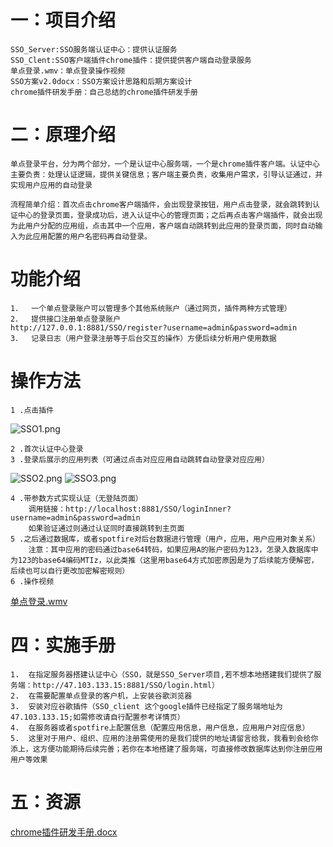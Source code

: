 # 一：项目介绍
	SSO_Server:SSO服务端认证中心：提供认证服务
	SSO_Clent:SSO客户端插件chrome插件：提供提供客户端自动登录服务
	单点登录.wmv：单点登录操作视频
	SSO方案v2.0docx：SSO方案设计思路和后期方案设计
	chrome插件研发手册：自己总结的chrome插件研发手册
# 二：原理介绍
	单点登录平台，分为两个部分，一个是认证中心服务端，一个是chrome插件客户端。认证中心主要负责：处理认证逻辑，提供关键信息；客户端主要负责，收集用户需求，引导认证通过，并实现用户应用的自动登录

	流程简单介绍：首次点击chrome客户端插件，会出现登录按钮，用户点击登录，就会跳转到认证中心的登录页面，登录成功后，进入认证中心的管理页面；之后再点击客户端插件，就会出现为此用户分配的应用组，点击其中一个应用，客户端自动跳转到此应用的登录页面，同时自动输入为此应用配置的用户名密码再自动登录。
# 功能介绍
	1．	一个单点登录账户可以管理多个其他系统账户（通过网页，插件两种方式管理）
	2．	提供接口注册单点登录账户
	http://127.0.0.1:8881/SSO/register?username=admin&password=admin
	3．	记录日志（用户登录注册等于后台交互的操作）方便后续分析用户使用数据
# 操作方法
	1 .点击插件

![SSO1.png](https://github.com/xiaoping1993/SSO/raw/master/resource/SSO1.png)

	2 .首次认证中心登录
	3 .登录后展示的应用列表（可通过点击对应应用自动跳转自动登录对应应用）

![SSO2.png](https://github.com/xiaoping1993/SSO/raw/master/resource/SSO2.png)
![SSO3.png](https://github.com/xiaoping1993/SSO/raw/master/resource/SSO3.png)

	4 .带参数方式实现认证（无登陆页面）
		调用链接：http://localhost:8881/SSO/loginInner?username=admin&password=admin
		如果验证通过则通过认证同时直接跳转到主页面
	5 .之后通过数据库，或者spotfire对后台数据进行管理（用户，应用，用户应用对象关系）
		注意：其中应用的密码通过base64转码，如果应用A的账户密码为123，怎录入数据库中为123的base64编码MTIz，以此类推（这里用base64方式加密原因是为了后续能方便解密，后续也可以自行更改加密解密规则）
	6 .操作视频
[单点登录.wmv](https://github.com/xiaoping1993/SSO/blob/master/resource/单点登录.wmv)
# 四：实施手册
	1.	在指定服务器搭建认证中心（SSO，就是SSO_Server项目,若不想本地搭建我们提供了服务端：http://47.103.133.15:8881/SSO/login.html）
	2.	在需要配置单点登录的客户机，上安装谷歌浏览器
	3.	安装对应谷歌插件（SSO_client 这个google插件已经指定了服务端地址为47.103.133.15;如需修改请自行配置参考详情页）
	4.	在服务器或者spotfire上配置信息（配置应用信息，用户信息，应用用户对应信息）
	5.	这里对于用户、组织、应用的注册需使用的是我们提供的地址请留言给我，我看到会给你添上，这方便功能期待后续完善；若你在本地搭建了服务端，可直接修改数据库达到你注册应用用户等效果
# 五：资源
[chrome插件研发手册.docx](https://github.com/xiaoping1993/SSO/blob/master/resource/chrome插件研发手册.docx)




